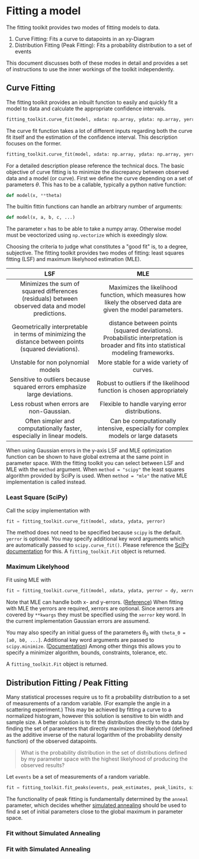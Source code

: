 # Fitting a model

The fitting toolkit provides two modes of fitting models to data.
1. Curve Fitting: Fits a curve to datapoints in an xy-Diagram
2. Distribution Fitting (Peak Fitting): Fits a probability distribution to a set of events

This document discusses both of these modes in detail and provides a set of instructions to use the inner workings of the toolkit independently.

## Curve Fitting

The fitting toolkit provides an inbuilt function to easily and quickly fit a model to data and calculate the appropriate confidence intervals.
```py
fitting_toolkit.curve_fit(model, xdata: np.array, ydata: np.array, yerror = None, method = "scipy", resamples = 5000, model_resolution: int = None, model_axis = None, nsigma:float = 1, **kwargs)
```

The curve fit function takes a lot of different inputs regarding both the curve fit itself and the estimation of the confidence interval. This description focuses on the former.
```py
fitting_toolkit.curve_fit(model, xdata: np.array, ydata: np.array, yerror = None, method = "scipy", **kwargs)
```

For a detailed description please reference the technical docs. The basic objective of curve fitting is to minimize the discrepancy between observed data and a model (or curve). First we define the curve depending on a set of parameters $\theta$. This has to be a callable, typically a python native function:
```py
def model(x, **theta)
```

The builtin fittin functions can handle an arbitrary number of arguments:
```py
def model(x, a, b, c, ...)
```
The parameter `x` has to be able to take a numpy array. Otherwise model must be veoctorized using `np.vectorize` which is exeedingly slow.

Choosing the criteria to judge what constitutes a "good fit" is, to a degree, subjective. The fitting toolkit provides two modes of fitting: least squares fitting (LSF) and maximum likelyhood estimation (MLE). 

| LSF | MLE 
|:---:|:---:
|Minimizes the sum of squared differences (residuals) between observed data and model predictions. | Maximizes the likelihood function, which measures how likely the observed data are given the model parameters.
| Geometrically interpretable in terms of minimizing the distance between points (squared deviations). | distance between points (squared deviations).	Probabilistic interpretation is broader and fits into statistical modeling frameworks.
| Unstable for non polynomial models | More stable for a wide variety of curves.
| Sensitive to outliers because squared errors emphasize large deviations. | Robust to outliers if the likelihood function is chosen appropriately
| Less robust when errors are non-Gaussian. | Flexible to handle varying error distributions.
| Often simpler and computationally faster, especially in linear models. | Can be computationally intensive, especially for complex models or large datasets

When using Gaussian errors in the y-axis LSF and MLE optimization function can be shown to have global extrema at the same point in parameter space. With the fitting toolkit you can select between LSF and MLE with the `method` argument. When `method = "scipy"` the least squares algorithm provided by SciPy is used. When `method = "mle"` the native MLE implementation is called instead.

### Least Square (SciPy)

Call the scipy implementation with

```py
fit = fitting_toolkit.curve_fit(model, xdata, ydata, yerror)
```

The method does not need to be specified because `scipy` is the default.  `yerror` is optional. You may specify additional key word arguments which are automatically passed to `scipy.curve_fit()`. Please reference the [SciPy documentation](https://docs.scipy.org/doc/scipy/reference/generated/scipy.optimize.curve_fit.html) for this. A `fitting_toolkit.Fit` object is returned.

### Maximum Likelyhood

Fit using MLE with

```py
fit = fitting_toolkit.curve_fit(model, xdata, ydata, yerror = dy, xerror = dx, method = "mle")
```

Note that MLE can handle both x- and y-errors. ([Reference](../resources/max_likelyhood_est.md#1-computing-pd-of-data-point)) When fitting with MLE the yerrors are required, xerrors are optional. Since xerrors are covered by `**kwargs` they must be specified using the `xerror` key word. In the current implementation Gaussian errors are assumend.

You may also specify an initial guess of the parameters $\theta _0$ with `theta_0 = [a0, b0, ...]`. Additional key word arguments are passed to `scipy.minimize`. ([Documentation](https://docs.scipy.org/doc/scipy/reference/generated/scipy.optimize.minimize.html#scipy.optimize.minimize)) Among other things this allows you to specify a minimizer algorithm, bounds, constraints, tolerance, etc.

A `fitting_toolkit.Fit` object is returned. 

## Distribution Fitting / Peak Fitting

Many statistical processes require us to fit a probability distribution to a set of measurements of a random variable. (For example the angle in a scattering experiment.) This may be achieved by fitting a curve to a normalized histogram, however this solution is sensitive to bin width and sample size. A better solution is to fit the distribution directly to the data by finding the set of parameters that directly maximizes the likelyhood (defined as the additive inverse of the natural logarithm of the probability density function) of the observed datapoints.

> What is the probability distribution in the set of distributions defined by my parameter space with the highest likelyhood of producing the observed results?

Let `events` be a set of measurements of a random variable.

```py
fit = fitting_toolkit.fit_peaks(events, peak_estimates, peak_limits, sigma_init, theta_0 = None, anneal = False, model = None, **kwargs)
```

The functionality of peak fitting is fundamentally determined by the `anneal` parameter, which decides whether [simulated annealing](https://en.wikipedia.org/wiki/Simulated_annealing) should be used to find a set of initial parameters close to the global maximum in parameter space.

### Fit without Simulated Annealing 

### Fit with Simulated Annealing
